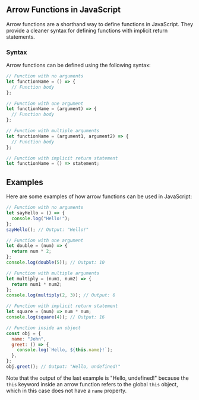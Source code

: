 ## Arrow Functions in JavaScript

Arrow functions are a shorthand way to define functions in JavaScript. They provide a cleaner syntax for defining functions with implicit return statements.

### Syntax

Arrow functions can be defined using the following syntax:

```javascript
// Function with no arguments
let functionName = () => {
  // Function body
};

// Function with one argument
let functionName = (argument) => {
  // Function body
};

// Function with multiple arguments
let functionName = (argument1, argument2) => {
  // Function body
};

// Function with implicit return statement
let functionName = () => statement;
```
## Examples

Here are some examples of how arrow functions can be used in JavaScript:

```javascript
// Function with no arguments
let sayHello = () => {
  console.log("Hello!");
};
sayHello(); // Output: "Hello!"

// Function with one argument
let double = (num) => {
  return num * 2;
};
console.log(double(5)); // Output: 10

// Function with multiple arguments
let multiply = (num1, num2) => {
  return num1 * num2;
};
console.log(multiply(2, 3)); // Output: 6

// Function with implicit return statement
let square = (num) => num * num;
console.log(square(4)); // Output: 16

// Function inside an object
const obj = {
  name: "John",
  greet: () => {
    console.log(`Hello, ${this.name}!`);
  },
};
obj.greet(); // Output: "Hello, undefined!"

```
Note that the output of the last example is "Hello, undefined!" because the `this` keyword inside an arrow function refers to the global `this` object, which in this case does not have a `name` property.


